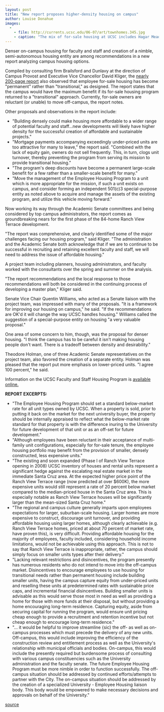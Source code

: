 ```yaml
---
layout: post
title: "New report proposes higher-density housing on campus"
author: Louise Donahue
images:
  -
    - file: http://currents.ucsc.edu/06-07/art/townhomes.345.jpg
    - caption: "The mix of for-sale housing at UCSC includes Hagar Meadow Townhomes. Photo: Chris Myers"
---
```


Denser on-campus housing for faculty and staff and creation of a nimble, semi-autonomous housing entity are among recommendations in a new report analyzing campus housing options.

Compiled by consulting firm Brailsford and Dunlavy at the direction of Campus Provost and Executive Vice Chancellor David Kliger, the [nearly 200-page report][1] also observed that employee for-sale housing has become "permanent" rather than "transitional," as designed. The report states that the campus would have the maximum benefit if its for-sale housing program returned to a "transitional" approach. Currently, for-sale owners are reluctant (or unable) to move off-campus, the report notes.

Other proposals and observations in the report include:

* "Building densely could make housing more affordable to a wider range of potential faculty and staff...new developments will likely have higher density for the successful creation of affordable and sustainable projects."
* "Mortgage payments accompanying exceedingly under-priced units are too attractive for many to leave," the report said. "Combined with the lack of equity gain, owners do not sell frequently. This, in turn, clogs unit turnover, thereby preventing the program from serving its mission to provide transitional housing."
* "The program's deep discounts have become a permanent large-scale benefit for a few rather than a smaller-scale benefit for many."
* "Move the management of the Employee Housing Program to a unit which is more appropriate for the mission, if such a unit exists on campus, and consider forming an independent 501(c)3 special-purpose entity as noted above to acquire and manage the assets of the existing program, and utilize this vehicle moving forward."

Now working its way through the Academic Senate committees and being considered by top campus administrators, the report comes as groundbreaking nears for the first phase of the 84-home Ranch View Terrace development.

"The report was comprehensive, and clearly identified some of the major challenges facing our housing program," said Kliger. "The administration and the Academic Senate both acknowledge that if we are to continue to be successful in recruiting and retaining excellent faculty and staff, we will need to address the issue of affordable housing."

A project team including planners, housing administrators, and faculty worked with the consultants over the spring and summer on the analysis.

"The report recommendations and the local response to those recommendations will both be considered in the continuing process of developing a master plan," Kliger said.

Senate Vice Chair Quentin Williams, who acted as a Senate liaison with the project team, was impressed with many of the proposals. "It is a framework for improving our housing on campus," he said. "If the recommendations are OK'd it will change the way UCSC handles housing." Williams called the suggestion of a special-purpose entity on housing "a very valuable proposal."

One area of some concern to him, though, was the proposal for denser housing. "I think the campus has to be careful it isn't making housing people don't want. There is a tradeoff between density and desirability."

Theodore Holman, one of three Academic Senate representatives on the project team, also favored the creation of a separate entity. Holman was pleased that the report put more emphasis on lower-priced units. "I agree 100 percent," he said.

Information on the UCSC Faculty and Staff Housing Program is [available online.][2]

**REPORT EXCERPTS:**

* "The Employee Housing Program should set a standard below-market rate for all unit types owned by UCSC. When a property is sold, prior to putting it back on the market for the next university buyer, the property should be internally appraised to reflect what the below-market rate standard for that property is with the difference inuring to the University for future development of that unit or as an off-set for future development."
* "Although employees have been reluctant in their acceptance of multi-family unit configurations, especially for for-sale tenure, the employee housing portfolio may benefit from the provision of smaller, densely constructed, less expensive units."
* "The existing and soon expanded (Phase I of Ranch View Terrace opening in 2008) UCSC inventory of houses and rental units represent a significant hedge against the escalating real estate market in the immediate Santa Cruz area. At the expected higher price point of the Ranch View Terrace range (now predicted at over $600K), the more expensive units would still represent a rate of 20 percent below market compared to the median-priced house in the Santa Cruz area. This is especially notable as Ranch View Terrace houses will be significantly larger than the mean-sized Santa Cruz home."
* "The regional and campus culture generally imparts upon employees expectations for larger, suburban-scale housing. Larger homes are more expensive to construct, discourage unit turnover, and providing affordable housing using larger homes, although clearly achievable (e.g. Ranch View Terrace homes, priced at about 70 percent of market rate, have proven this), is very difficult. Providing affordable housing for the majority of employees, faculty included, considering household income limitations, would not be achievable using this approach. This is not to say that Ranch View Terrace is inappropriate, rather, the campus should simply focus on smaller units types after their delivery."
* "Lacking relevant restrictions and disincentives, the program presently has numerous residents who do not intend to move into the off-campus market. Disincentives to encourage employees to use housing for transitional needs rather than permanent housing include building smaller units, having the campus capture equity from under-priced units and reselling these units at predetermined rates with sustainable price caps, and incremental financial disincentives. Building smaller units is advisable as this would serve those most in need as well as providing a home for those with more funds at their disposal, but without providing a home encouraging long-term residence. Capturing equity, aside from securing capital for running the program, would ensure unit pricing cheap enough to provide a recruitment and retention incentive but not cheap enough to encourage long-term residence."
* "... it would be helpful to improve streamline {sic} the off- as well as on-campus processes which must precede the delivery of any new units. Off-campus, this would include improving the efficiency of the construction review and entitlement process as well as the University's relationship with municipal officials and bodies. On-campus, this would include the presently required but burdensome process of consulting with various campus constituencies such as the University administration and the faculty senate. The future Employee Housing Program must be more nimble in order to function successfully. The off-campus situation should be addressed by continued efforts/attempts to partner with the City. The on-campus situation should be addressed by the creation of a specialized University - Employee Housing liaison body. This body would be empowered to make necessary decisions and approvals on behalf of the University."  

[1]: http://housing.ucsc.edu/employee-housing/pdf/EHAP.pdf
[2]: http://housing.ucsc.edu/employee-housing/index.html

[source](http://www1.ucsc.edu/currents/06-07/11-27/housing.asp "Permalink to housing")
